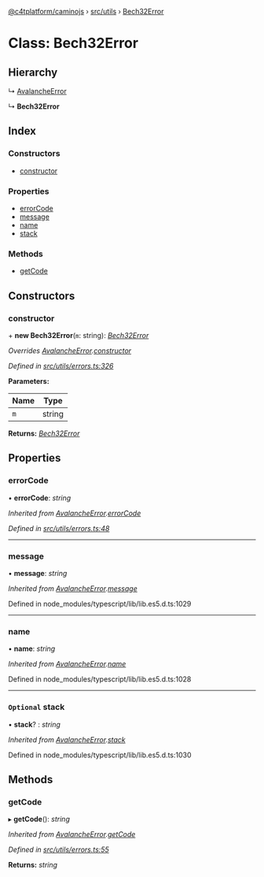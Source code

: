 [@c4tplatform/caminojs](../api.md) › [src/utils](../modules/src_utils.md) › [Bech32Error](src_utils.bech32error.md)

# Class: Bech32Error

## Hierarchy

  ↳ [AvalancheError](src_utils.avalancheerror.md)

  ↳ **Bech32Error**

## Index

### Constructors

* [constructor](src_utils.bech32error.md#constructor)

### Properties

* [errorCode](src_utils.bech32error.md#errorcode)
* [message](src_utils.bech32error.md#message)
* [name](src_utils.bech32error.md#name)
* [stack](src_utils.bech32error.md#optional-stack)

### Methods

* [getCode](src_utils.bech32error.md#getcode)

## Constructors

###  constructor

\+ **new Bech32Error**(`m`: string): *[Bech32Error](src_utils.bech32error.md)*

*Overrides [AvalancheError](src_utils.avalancheerror.md).[constructor](src_utils.avalancheerror.md#constructor)*

*Defined in [src/utils/errors.ts:326](https://github.com/chain4travel/caminojs/blob/8077d740/src/utils/errors.ts#L326)*

**Parameters:**

Name | Type |
------ | ------ |
`m` | string |

**Returns:** *[Bech32Error](src_utils.bech32error.md)*

## Properties

###  errorCode

• **errorCode**: *string*

*Inherited from [AvalancheError](src_utils.avalancheerror.md).[errorCode](src_utils.avalancheerror.md#errorcode)*

*Defined in [src/utils/errors.ts:48](https://github.com/chain4travel/caminojs/blob/8077d740/src/utils/errors.ts#L48)*

___

###  message

• **message**: *string*

*Inherited from [AvalancheError](src_utils.avalancheerror.md).[message](src_utils.avalancheerror.md#message)*

Defined in node_modules/typescript/lib/lib.es5.d.ts:1029

___

###  name

• **name**: *string*

*Inherited from [AvalancheError](src_utils.avalancheerror.md).[name](src_utils.avalancheerror.md#name)*

Defined in node_modules/typescript/lib/lib.es5.d.ts:1028

___

### `Optional` stack

• **stack**? : *string*

*Inherited from [AvalancheError](src_utils.avalancheerror.md).[stack](src_utils.avalancheerror.md#optional-stack)*

Defined in node_modules/typescript/lib/lib.es5.d.ts:1030

## Methods

###  getCode

▸ **getCode**(): *string*

*Inherited from [AvalancheError](src_utils.avalancheerror.md).[getCode](src_utils.avalancheerror.md#getcode)*

*Defined in [src/utils/errors.ts:55](https://github.com/chain4travel/caminojs/blob/8077d740/src/utils/errors.ts#L55)*

**Returns:** *string*
